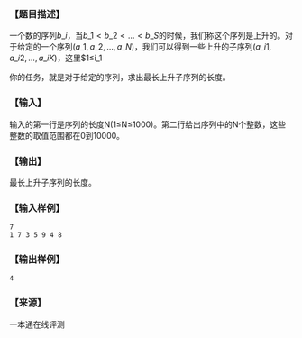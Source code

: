 ### 【题目描述】

一个数的序列$b\_i$，当$b\_1 < b\_2 < ... < b\_S$的时候，我们称这个序列是上升的。对于给定的一个序列$(a\_1,a\_2,...,a\_N)$，我们可以得到一些上升的子序列$(a\_{i1}, a\_{i2}, ..., a\_{iK})$，这里$1≤i\_1

你的任务，就是对于给定的序列，求出最长上升子序列的长度。

### 【输入】

输入的第一行是序列的长度N(1≤N≤1000)。第二行给出序列中的N个整数，这些整数的取值范围都在0到10000。

### 【输出】

最长上升子序列的长度。

### 【输入样例】

```
7
1 7 3 5 9 4 8

```

### 【输出样例】

```
4
```


 ### 【来源】

 一本通在线评测 
